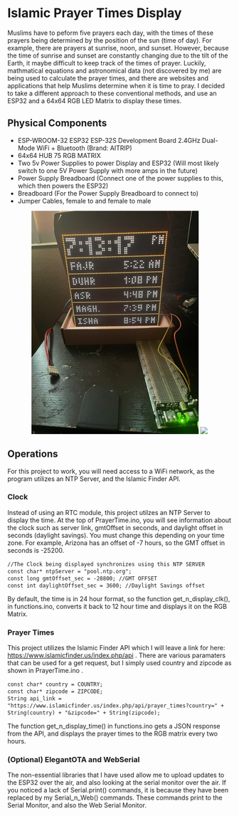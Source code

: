 # Islamic Prayer Times Display
Muslims have to peform five prayers each day, with the times of these prayers being determined by the position of the sun (time of day). For example, there are prayers at sunrise, noon, and sunset. However, because the time of sunrise and sunset are constantly changing due to the tilt of the Earth, it maybe difficult to keep track of the times of prayer. Luckily, mathmatical equations and astronomical data (not discovered by me) are being used to calculate the prayer times, and there are websites and applications that help Muslims determine when it is time to pray. I decided to take a different approach to these conventional methods, and use an ESP32 and a 64x64 RGB LED Matrix to display these times.

## Physical Components
- ESP-WROOM-32 ESP32 ESP-32S Development Board 2.4GHz Dual-Mode WiFi + Bluetooth (Brand: AITRIP)
- 64x64 HUB 75 RGB MATRIX
- Two 5v Power Supplies to power Display and ESP32 (Will most likely switch to one 5V Power Supply with more amps in the future)
- Power Supply Breadboard (Connect one of the power supplies to this, which then powers the ESP32)
- Breadboard (For the Power Supply Breadboard to connect to)
- Jumper Cables, female to and female to male


<p align = "center">
<img src = "https://github.com/AmalAfsal2004/Prayer-Times-LED-Matrix/blob/main/images/prayer_clk1.jpeg?raw=true"/>

<img src = "https://github.com/AmalAfsal2004/Prayer-Times-LED-Matrix/blob/main/images/prayer_clock_gif.gif?raw=true"/>
</p>




## Operations
For this project to work, you will need access to a WiFi network, as the program utilizes an NTP Server, and the Islamic 
Finder API.

### Clock
Instead of using an RTC module, this project utilzes an NTP Server to display the time. At the top of PrayerTime.ino, you will see information about the clock such as server link, gmtOffset in seconds, and daylight offset in seconds (daylight savings). You must change this depending on your time zone. For example, Arizona has an offset of -7 hours, so the GMT offset in seconds is
-25200. 
```
//The Clock being displayed synchronizes using this NTP SERVER
const char* ntpServer = "pool.ntp.org";
const long gmtOffset_sec = -28800; //GMT OFFSET
const int daylightOffset_sec = 3600; //Daylight Savings offset
```
By default, the time is in 24 hour format, so the function get_n_display_clk(), in functions.ino, converts it back to 12 hour time and displays it on the RGB Matrix.

### Prayer Times
This project utilizes the Islamic Finder API which I will leave a link for here:
https://www.islamicfinder.us/index.php/api .
There are various paramaters that can be used for a get request, but I simply used country and zipcode as shown in PrayerTime.ino .
```
const char* country = COUNTRY; 
const char* zipcode = ZIPCODE;
String api_link = "https://www.islamicfinder.us/index.php/api/prayer_times?country=" + String(country) + "&zipcode=" + String(zipcode);
```
The function get_n_display_time() in functions.ino gets a JSON response from the API, and displays the prayer times to the RGB matrix every two hours.

### (Optional) ElegantOTA and WebSerial
The non-essential libraries that I have used allow me to upload updates to the ESP32 over the air, and also looking at the serial monitor over the air. If you noticed a lack of Serial.print() commands, it is because they have been replaced by my Serial_n_Web() commands. These commands print to the Serial Monitor, and also the Web Serial Monitor.

